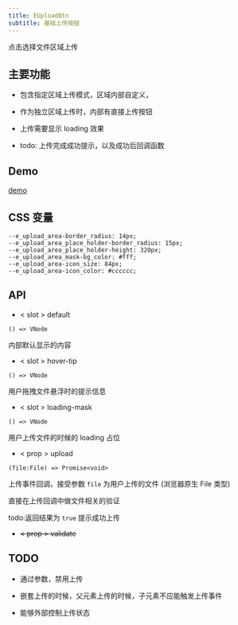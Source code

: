 ```yaml
---
title: EUploadBtn
subtitle: 基础上传按钮
---
```


点击选择文件区域上传

## 主要功能

- 包含指定区域上传模式，区域内部自定义，

- 作为独立区域上传时，内部有直接上传按钮

- 上传需要显示 loading 效果

- todo: 上传完成成功提示，以及成功后回调函数
  
## Demo

[demo](Demo)

## CSS 变量


```
--e_upload_area-border_radius: 14px;
--e_upload_area_place_holder-border_radius: 15px;
--e_upload_area_place_holder-height: 320px;
--e_upload_area_mask-bg_color: #fff;
--e_upload_area-icon_size: 84px;
--e_upload_area-icon_color: #cccccc;
```

## API

- < slot > default

`() => VNode`

内部默认显示的内容

- < slot > hover-tip

`() => VNode`

用户拖拽文件悬浮时的提示信息

- < slot > loading-mask
  
`() => VNode`

用户上传文件的时候的 loading 占位

- < prop > upload
 
`(file:File) => Promise<void> ` 

上传事件回调，接受参数 `file` 为用户上传的文件 (浏览器原生 File 类型)

直接在上传回调中做文件相关的验证

todo:返回结果为 `true` 提示成功上传

- <del>< prop > validate </del> 


## TODO

- 通过参数，禁用上传

- 嵌套上传的时候，父元素上传的时候，子元素不应能触发上传事件

- 能够外部控制上传状态
